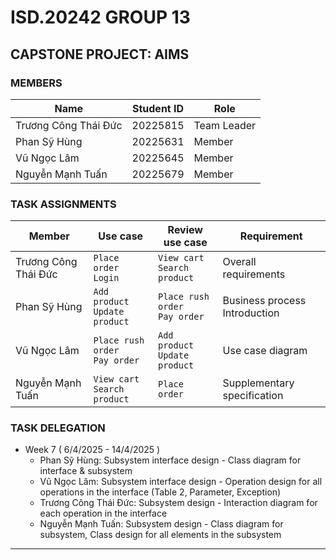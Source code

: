 # ISD.20242 GROUP 13
## CAPSTONE PROJECT: AIMS
### MEMBERS

| Name| Student ID| Role|
| - | - | - |
| Trương Công Thái Đức | 20225815 | Team Leader|
| Phan Sỹ Hùng | 20225631 | Member|
| Vũ Ngọc Lâm | 20225645 | Member|
| Nguyễn Mạnh Tuấn | 20225679 | Member|

### TASK ASSIGNMENTS

| Member  | Use case | Review use case  | Requirement |
|---------|----------|-----------------|-------------|
| Trương Công Thái Đức | `Place order` <br> `Login` | `View cart` <br> `Search product`| Overall requirements|
| Phan Sỹ Hùng | `Add product` <br> `Update product` | `Place rush order` <br> `Pay order`| Business process <br> Introduction |
| Vũ Ngọc Lâm  | `Place rush order` <br> `Pay order` | `Add product` <br> `Update product` | Use case diagram |
| Nguyễn Mạnh Tuấn   | `View cart` <br> `Search product` | `Place order`   | Supplementary specification |

### TASK DELEGATION
- Week 7 ( 6/4/2025 - 14/4/2025 )
  - Phan Sỹ Hùng: Subsystem interface design - Class diagram for interface & subsystem
  - Vũ Ngọc Lâm: Subsystem interface design - Operation design for all operations in the interface (Table 2, Parameter, Exception)
  - Trương Công Thái Đức: Subsystem design - Interaction diagram for each operation in the interface
  - Nguyễn Mạnh Tuấn: Subsystem design - Class diagram for subsystem, Class design for all elements in the subsystem
    
---
